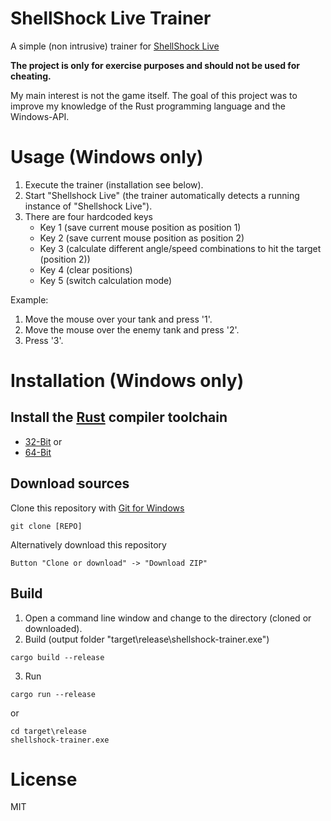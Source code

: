 # ShellShock Live Trainer
A simple (non intrusive) trainer for [ShellShock Live](http://www.shellshocklive.com)

**The project is only for exercise purposes and should not be used for cheating.**

My main interest is not the game itself. The goal of this project was to improve my knowledge of the Rust programming language and the Windows-API.

# Usage (Windows only)

1. Execute the trainer (installation see below).
2. Start "Shellshock Live" (the trainer automatically detects a running instance of "Shellshock Live").
3. There are four hardcoded keys
    * Key 1 (save current mouse position as position 1)
    * Key 2 (save current mouse position as position 2)
    * Key 3 (calculate different angle/speed combinations to hit the target (position 2))
    * Key 4 (clear positions)
    * Key 5 (switch calculation mode)

Example:
1. Move the mouse over your tank and press '1'.
2. Move the mouse over the enemy tank and press '2'.
3. Press '3'.

# Installation (Windows only)

## Install the [Rust](https://www.rust-lang.org) compiler toolchain

- [32-Bit](https://static.rust-lang.org/dist/rust-1.12.1-i686-pc-windows-gnu.msi) or
- [64-Bit](https://static.rust-lang.org/dist/rust-1.12.1-x86_64-pc-windows-gnu.msi)

## Download sources

Clone this repository with [Git for Windows](https://git-scm.com)
```
git clone [REPO]
```
    
Alternatively download this repository
```
Button "Clone or download" -> "Download ZIP"
```

## Build
1. Open a command line window and change to the directory (cloned or downloaded).
2. Build (output folder "target\release\shellshock-trainer.exe")
```
cargo build --release
```

3. Run
```
cargo run --release
```

or

```
cd target\release
shellshock-trainer.exe
```

# License
MIT